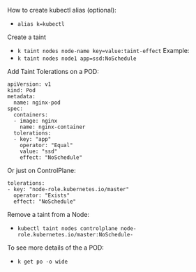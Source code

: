 How to create kubectl alias (optional):
- `alias k=kubectl`

Create a taint
- `k taint nodes node-name key=value:taint-effect`
Example:
- `k taint nodes node1 app=ssd:NoSchedule`

Add Taint Tolerations on a POD:
  ```
  apiVersion: v1
  kind: Pod
  metadata:
    name: nginx-pod
  spec:
    containers:
    - image: nginx
      name: nginx-container
    tolerations:
    - key: "app"
      operator: "Equal"
      value: "ssd"
      effect: "NoSchedule"
  ```

Or just on ControlPlane:
  ```
  tolerations:
  - key: "node-role.kubernetes.io/master"
    operator: "Exists"
    effect: "NoSchedule"
  ``` 

Remove a taint from a Node:
- `kubectl taint nodes controlplane node-role.kubernetes.io/master:NoSchedule-`

To see more details of the a POD:
- `k get po -o wide`
